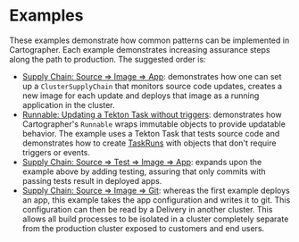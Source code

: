# Examples

These examples demonstrate how common patterns can be implemented in Cartographer.
Each example demonstrates increasing assurance steps along the
path to production. The suggested order is:

- [Supply Chain: Source => Image => App](basic-sc/README.md): demonstrates how
  one can set up a `ClusterSupplyChain` that monitors source code updates, creates
  a new image for each update and deploys that image as a running application
  in the cluster.
- [Runnable: Updating a Tekton Task without triggers](runnable-tekton/README.md):
  demonstrates how Cartographer's `Runnable` wraps immutable objects to provide
  updatable behavior. The example uses a Tekton Task that tests source code and
  demonstrates how to create [TaskRuns](https://tekton.dev/docs/pipelines/taskruns/)
  with objects that don't require triggers or events.
- [Supply Chain: Source => Test => Image => App](testing-sc/README.md): expands upon
  the example above by adding testing, assuring that only commits with passing tests
  result in deployed apps.
- [Supply Chain: Source => Image => Git](gitwriter-sc/README.md): whereas the first
  example deploys an app, this example takes the app configuration and writes it to git. This
  configuration can then be read by a Delivery in another cluster. This allows all
  build processes to be isolated in a cluster completely separate from the
  production cluster exposed to customers and end users.